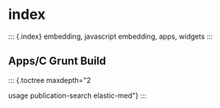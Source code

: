 # index

::: {.index} embedding, javascript embedding, apps, widgets :::

## Apps/C Grunt Build

::: {.toctree maxdepth="2

usage publication-search elastic-med"} :::

